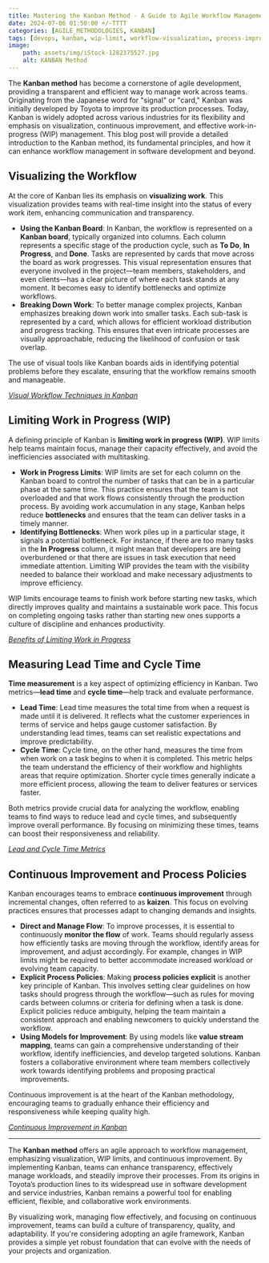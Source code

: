 ```yaml
---
title: Mastering the Kanban Method - A Guide to Agile Workflow Management 
date: 2024-07-06 01:50:00 +/-TTTT
categories: [AGILE_METHODOLOGIES, KANBAN]
tags: [devops, kanban, wip-limit, workflow-visualization, process-improvement, agile-methodology]
image:
    path: assets/img/iStock-1282375527.jpg 
    alt: KANBAN Method
---
```


The **Kanban method** has become a cornerstone of agile development, providing a transparent and efficient way to manage work across teams. Originating from the Japanese word for "signal" or "card," Kanban was initially developed by Toyota to improve its production processes. Today, Kanban is widely adopted across various industries for its flexibility and emphasis on visualization, continuous improvement, and effective work-in-progress (WIP) management. This blog post will provide a detailed introduction to the Kanban method, its fundamental principles, and how it can enhance workflow management in software development and beyond.

## Visualizing the Workflow

At the core of Kanban lies its emphasis on **visualizing work**. This visualization provides teams with real-time insight into the status of every work item, enhancing communication and transparency.

- **Using the Kanban Board**: In Kanban, the workflow is represented on a **Kanban board**, typically organized into columns. Each column represents a specific stage of the production cycle, such as **To Do**, **In Progress**, and **Done**. Tasks are represented by cards that move across the board as work progresses. This visual representation ensures that everyone involved in the project—team members, stakeholders, and even clients—has a clear picture of where each task stands at any moment. It becomes easy to identify bottlenecks and optimize workflows.
- **Breaking Down Work**: To better manage complex projects, Kanban emphasizes breaking down work into smaller tasks. Each sub-task is represented by a card, which allows for efficient workload distribution and progress tracking. This ensures that even intricate processes are visually approachable, reducing the likelihood of confusion or task overlap.

The use of visual tools like Kanban boards aids in identifying potential problems before they escalate, ensuring that the workflow remains smooth and manageable.

*[Visual Workflow Techniques in Kanban](https://kanbantool.com/kanban-guide/kanban-fundamentals/visualize-the-workflow)*

## Limiting Work in Progress (WIP)

A defining principle of Kanban is **limiting work in progress (WIP)**. WIP limits help teams maintain focus, manage their capacity effectively, and avoid the inefficiencies associated with multitasking.

- **Work in Progress Limits**: WIP limits are set for each column on the Kanban board to control the number of tasks that can be in a particular phase at the same time. This practice ensures that the team is not overloaded and that work flows consistently through the production process. By avoiding work accumulation in any stage, Kanban helps reduce **bottlenecks** and ensures that the team can deliver tasks in a timely manner.
- **Identifying Bottlenecks**: When work piles up in a particular stage, it signals a potential bottleneck. For instance, if there are too many tasks in the **In Progress** column, it might mean that developers are being overburdened or that there are issues in task execution that need immediate attention. Limiting WIP provides the team with the visibility needed to balance their workload and make necessary adjustments to improve efficiency.

WIP limits encourage teams to finish work before starting new tasks, which directly improves quality and maintains a sustainable work pace. This focus on completing ongoing tasks rather than starting new ones supports a culture of discipline and enhances productivity.

*[Benefits of Limiting Work in Progress](https://www.atlassian.com/agile/kanban/wip-limits#:~:text=WIP%20limits%20improve%20throughput%20and,make%20blockers%20and%20bottlenecks%20visible.)*

## Measuring Lead Time and Cycle Time

**Time measurement** is a key aspect of optimizing efficiency in Kanban. Two metrics—**lead time** and **cycle time**—help track and evaluate performance.

- **Lead Time**: Lead time measures the total time from when a request is made until it is delivered. It reflects what the customer experiences in terms of service and helps gauge customer satisfaction. By understanding lead times, teams can set realistic expectations and improve predictability.
- **Cycle Time**: Cycle time, on the other hand, measures the time from when work on a task begins to when it is completed. This metric helps the team understand the efficiency of their workflow and highlights areas that require optimization. Shorter cycle times generally indicate a more efficient process, allowing the team to deliver features or services faster.

Both metrics provide crucial data for analyzing the workflow, enabling teams to find ways to reduce lead and cycle times, and subsequently improve overall performance. By focusing on minimizing these times, teams can boost their responsiveness and reliability.

*[Lead and Cycle Time Metrics](https://medium.com/the-liberators/experiment-measure-lead-and-cycle-time-2caca83155e2)*

## Continuous Improvement and Process Policies

Kanban encourages teams to embrace **continuous improvement** through incremental changes, often referred to as **kaizen**. This focus on evolving practices ensures that processes adapt to changing demands and insights.

- **Direct and Manage Flow**: To improve processes, it is essential to continuously **monitor the flow** of work. Teams should regularly assess how efficiently tasks are moving through the workflow, identify areas for improvement, and adjust accordingly. For example, changes in WIP limits might be required to better accommodate increased workload or evolving team capacity.
- **Explicit Process Policies**: Making **process policies explicit** is another key principle of Kanban. This involves setting clear guidelines on how tasks should progress through the workflow—such as rules for moving cards between columns or criteria for defining when a task is done. Explicit policies reduce ambiguity, helping the team maintain a consistent approach and enabling newcomers to quickly understand the workflow.
- **Using Models for Improvement**: By using models like **value stream mapping**, teams can gain a comprehensive understanding of their workflow, identify inefficiencies, and develop targeted solutions. Kanban fosters a collaborative environment where team members collectively work towards identifying problems and proposing practical improvements.

Continuous improvement is at the heart of the Kanban methodology, encouraging teams to gradually enhance their efficiency and responsiveness while keeping quality high.

*[Continuous Improvement in Kanban](https://kanbanzone.com/resources/kanban/process-improvement/)*

---
The **Kanban method** offers an agile approach to workflow management, emphasizing visualization, WIP limits, and continuous improvement. By implementing Kanban, teams can enhance transparency, effectively manage workloads, and steadily improve their processes. From its origins in Toyota’s production lines to its widespread use in software development and service industries, Kanban remains a powerful tool for enabling efficient, flexible, and collaborative work environments.

By visualizing work, managing flow effectively, and focusing on continuous improvement, teams can build a culture of transparency, quality, and adaptability. If you're considering adopting an agile framework, Kanban provides a simple yet robust foundation that can evolve with the needs of your projects and organization.
